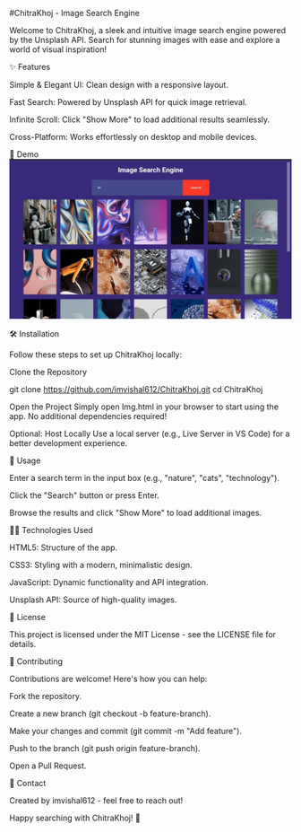 #ChitraKhoj - Image Search Engine

Welcome to ChitraKhoj, a sleek and intuitive image search engine powered by the Unsplash API. Search for stunning images with ease and explore a world of visual inspiration!



✨ Features





Simple & Elegant UI: Clean design with a responsive layout.



Fast Search: Powered by Unsplash API for quick image retrieval.



Infinite Scroll: Click "Show More" to load additional results seamlessly.



Cross-Platform: Works effortlessly on desktop and mobile devices.



🚀 Demo
![Screenshot](Chitra.jpg)





🛠️ Installation

Follow these steps to set up ChitraKhoj locally:





Clone the Repository

git clone https://github.com/imvishal612/ChitraKhoj.git
cd ChitraKhoj



Open the Project
Simply open Img.html in your browser to start using the app. No additional dependencies required!



Optional: Host Locally
Use a local server (e.g., Live Server in VS Code) for a better development experience.



📖 Usage





Enter a search term in the input box (e.g., "nature", "cats", "technology").



Click the "Search" button or press Enter.



Browse the results and click "Show More" to load additional images.



🧑‍💻 Technologies Used





HTML5: Structure of the app.



CSS3: Styling with a modern, minimalistic design.



JavaScript: Dynamic functionality and API integration.



Unsplash API: Source of high-quality images.



📜 License

This project is licensed under the MIT License - see the LICENSE file for details.



🤝 Contributing

Contributions are welcome! Here's how you can help:





Fork the repository.



Create a new branch (git checkout -b feature-branch).



Make your changes and commit (git commit -m "Add feature").



Push to the branch (git push origin feature-branch).



Open a Pull Request.



📧 Contact

Created by imvishal612 - feel free to reach out!

Happy searching with ChitraKhoj! 🌟
